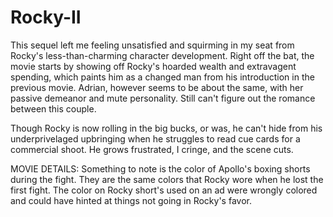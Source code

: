 # Rocky-II

This sequel left me feeling unsatisfied and squirming in my seat from Rocky's less-than-charming character development. Right off the bat, the movie starts by showing off Rocky's hoarded wealth and extravagent spending, which paints him as a changed man from his introduction in the previous movie. Adrian, however seems to be about the same, with her passive demeanor and mute personality. Still can't figure out the romance between this couple.

Though Rocky is now rolling in the big bucks, or was, he can't hide from his underprivelaged upbringing when he struggles to read cue cards for a commercial shoot. He grows frustrated, I cringe, and the scene cuts.

MOVIE DETAILS:
Something to note is the color of Apollo's boxing shorts during the fight. They are the same colors that Rocky wore when he lost the first fight.
The color on Rocky short's used on an ad were wrongly colored and could have hinted at things not going in Rocky's favor.
